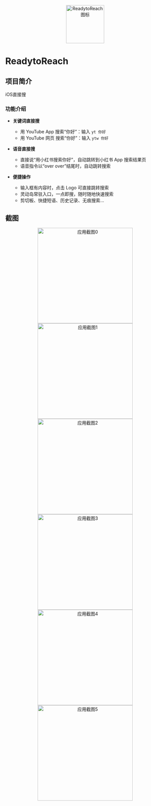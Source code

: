 

<p align="center">
  <img src="ReadytoReach/Assets.xcassets/AppIcon.appiconset/iphone180.png" alt="ReadytoReach 图标" width="120">
</p>

# ReadytoReach

## 项目简介
iOS直接搜
### 功能介绍

- **关键词直接搜**  
  - 用 YouTube App 搜索“你好”：输入 `yt 你好`  
  - 用 YouTube 网页 搜索“你好”：输入 `ytw 你好`  

- **语音直接搜**  
  - 直接说“用小红书搜索你好”，自动跳转到小红书 App 搜索结果页
  - 语音指令以“over over”结尾时，自动跳转搜索

- **便捷操作**  
  - 输入框有内容时，点击 Logo 可直接跳转搜索
  - 灵动岛常驻入口，一点即搜，随时随地快速搜索
  - 剪切板、快捷短语、历史记录、无痕搜索...


## 截图
<p align="center">
  <img src="Screenshots/IMG_6231.PNG" alt="应用截图0" width="300">
  <img src="Screenshots/IMG_6224.PNG" alt="应用截图1" width="300">
  <img src="Screenshots/IMG_6225.PNG" alt="应用截图2" width="300">
  <img src="Screenshots/IMG_6226.PNG" alt="应用截图3" width="300">
  <img src="Screenshots/IMG_6227.PNG" alt="应用截图4" width="300">
  <img src="Screenshots/IMG_6229.PNG" alt="应用截图5" width="300">
</p>

